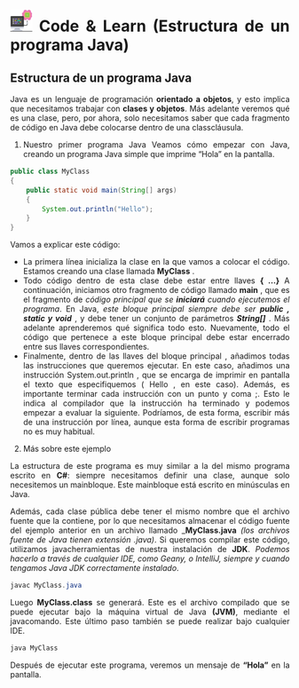 <div align="justify">

# <img src=../../../../images/computer.png width="40"> Code & Learn (Estructura de un programa Java)

## Estructura de un programa Java

Java es un lenguaje de programación __orientado a objetos__, y esto implica que necesitamos trabajar con __clases y objetos__. Más adelante veremos qué es una clase, pero, por ahora, solo necesitamos saber que cada fragmento de código en Java debe colocarse dentro de una classcláusula.

1. Nuestro primer programa Java
Veamos cómo empezar con Java, creando un programa Java simple que imprime “Hola” en la pantalla.

```java
public class MyClass
{
    public static void main(String[] args)
    {
        System.out.println("Hello");
    }
}
```

Vamos a explicar este código:

- La primera línea inicializa la clase en la que vamos a colocar el código. Estamos creando una clase llamada __MyClass__ .
- Todo código dentro de esta clase debe estar entre llaves __{ …}__
A continuación, iniciamos otro fragmento de código llamado __main__ , que es el fragmento de _código principal que se_ ___iniciará___ _cuando ejecutemos el programa_. En Java, _este bloque principal siempre debe ser_ ___public , static y void___ , y debe tener un conjunto de parámetros ___String[]___ . Más adelante aprenderemos qué significa todo esto. Nuevamente, todo el código que pertenece a este bloque principal debe estar encerrado entre sus llaves correspondientes.
- Finalmente, dentro de las llaves del bloque principal , añadimos todas las instrucciones que queremos ejecutar. En este caso, añadimos una instrucción System.out.println , que se encarga de imprimir en pantalla el texto que especifiquemos ( Hello , en este caso). Además, es importante terminar cada instrucción con un punto y coma ;. Esto le indica al compilador que la instrucción ha terminado y podemos empezar a evaluar la siguiente. Podríamos, de esta forma, escribir más de una instrucción por línea, aunque esta forma de escribir programas no es muy habitual.

2. Más sobre este ejemplo

La estructura de este programa es muy similar a la del mismo programa escrito en __C#__: siempre necesitamos definir una clase, aunque solo necesitemos un mainbloque. Este mainbloque está escrito en minúsculas en Java.

Además, cada clase pública debe tener el mismo nombre que el archivo fuente que la contiene, por lo que necesitamos almacenar el código fuente del ejemplo anterior en un archivo llamado ___MyClass.java__ _(los archivos fuente de Java tienen extensión .java)_. Si queremos compilar este código, utilizamos javacherramientas de nuestra instalación de __JDK__. _Podemos hacerlo a través de cualquier IDE, como Geany, o IntelliJ, siempre y cuando tengamos Java JDK correctamente instalado_.

```java
javac MyClass.java
```

Luego __MyClass.class__ se generará. Este es el archivo compilado que se puede ejecutar bajo la máquina virtual de Java __(JVM)__, mediante el javacomando. Este último paso también se puede realizar bajo cualquier IDE.

```java
java MyClass
````

Después de ejecutar este programa, veremos un mensaje de __“Hola”__ en la pantalla.

</div>